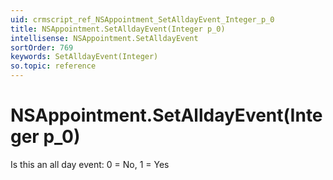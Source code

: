 ```yaml
---
uid: crmscript_ref_NSAppointment_SetAlldayEvent_Integer_p_0
title: NSAppointment.SetAlldayEvent(Integer p_0)
intellisense: NSAppointment.SetAlldayEvent
sortOrder: 769
keywords: SetAlldayEvent(Integer)
so.topic: reference
---
```


# NSAppointment.SetAlldayEvent(Integer p_0)

Is this an all day event: 0 = No, 1 = Yes

